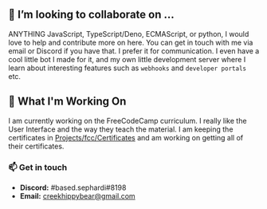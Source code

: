 ## 👯 I’m looking to collaborate on ...

ANYTHING JavaScript, TypeScript/Deno, ECMAScript, or python, I would love to help and contribute more on here. You can get in touch with me via email or Discord if you have that. I prefer it for communication. I even have a cool little bot I made for it, and my own little development server where I learn about interesting features such as ```webhooks``` and ```developer portals``` etc. 

## :construction_worker: What I'm Working On

I am currently working on the FreeCodeCamp curriculum. I really like the User Interface and the way they teach the material. I am keeping the certificates in [Projects/fcc/Certificates](https://github.com/jparkton/jparkton.github.io/tree/main/projects/fcc/Certificates) and am working on getting all of their certificates.

### :mailbox: Get in touch

- **Discord:** #based.sephardi#8198
- **Email:** creekhippybear@gmail.com
